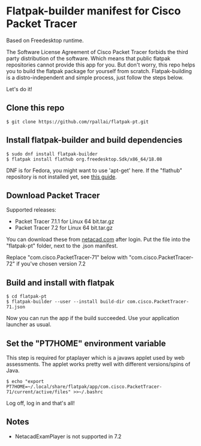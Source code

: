 Flatpak-builder manifest for Cisco Packet Tracer
================================================
Based on Freedesktop runtime.

The Software License Agreement of Cisco Packet Tracer forbids the third party
distribution of the software. Which means that public flatpak repositories
cannot provide this app for you. But don't worry, this repo helps you to
build the flatpak package for yourself from scratch.
Flatpak-building is a distro-independent and simple process, just follow the
steps below.

Let's do it!

## Clone this repo
`$ git clone https://github.com/rpallai/flatpak-pt.git`

## Install flatpak-builder and build dependencies
```
$ sudo dnf install flatpak-builder
$ flatpak install flathub org.freedesktop.Sdk/x86_64/18.08
```
DNF is for Fedora, you might want to use 'apt-get' here.
If the "flathub" repository is not installed yet, see [this guide](https://flatpak.org/setup/).

## Download Packet Tracer
Supported releases:

- Packet Tracer 7.1.1 for Linux 64 bit.tar.gz
- Packet Tracer 7.2 for Linux 64 bit.tar.gz

You can download these from [netacad.com](https://netacad.com) after login. Put the file into the
"flatpak-pt" folder, next to the .json manifest.

Replace "com.cisco.PacketTracer-71" below with "com.cisco.PacketTracer-72" if you've chosen version 7.2

## Build and install with flatpak
```
$ cd flatpak-pt
$ flatpak-builder --user --install build-dir com.cisco.PacketTracer-71.json
```

Now you can run the app if the build succeeded. Use your application launcher as usual.

## Set the "PT7HOME" environment variable
This step is required for ptaplayer which is a javaws applet used by web assessments.
The applet works pretty well with different versions/spins of Java.

`$ echo "export PT7HOME=~/.local/share/flatpak/app/com.cisco.PacketTracer-71/current/active/files" >>~/.bashrc`

Log off, log in and that's all!

## Notes
- NetacadExamPlayer is not supported in 7.2
